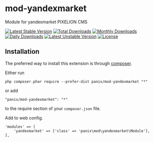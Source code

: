 mod-yandexmarket
===========
Module for yandexmarket PIXELION CMS

[![Latest Stable Version](https://poser.pugx.org/panix/mod-yandexmarket/v/stable)](https://packagist.org/packages/panix/mod-yandexmarket) [![Total Downloads](https://poser.pugx.org/panix/mod-yandexmarket/downloads)](https://packagist.org/packages/panix/mod-yandexmarket) [![Monthly Downloads](https://poser.pugx.org/panix/mod-yandexmarket/d/monthly)](https://packagist.org/packages/panix/mod-yandexmarket) [![Daily Downloads](https://poser.pugx.org/panix/mod-yandexmarket/d/daily)](https://packagist.org/packages/panix/mod-yandexmarket) [![Latest Unstable Version](https://poser.pugx.org/panix/mod-yandexmarket/v/unstable)](https://packagist.org/packages/panix/mod-yandexmarket) [![License](https://poser.pugx.org/panix/mod-yandexmarket/license)](https://packagist.org/packages/panix/mod-yandexmarket)


Installation
------------

The preferred way to install this extension is through [composer](http://getcomposer.org/download/).

Either run

```
php composer.phar require --prefer-dist panix/mod-yandexmarket "*"
```

or add

```
"panix/mod-yandexmarket": "*"
```

to the require section of your `composer.json` file.

Add to web config.
```
'modules' => [
    'yandexmarket' => ['class' => 'panix\mod\yandexmarket\Module'],
],
```


